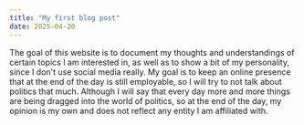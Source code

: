 ```yaml
---
title: "My first blog post"
date: 2025-04-20
---
```


The goal of this website is to document my thoughts and understandings of certain topics I am interested in, as well as to show a bit of my personality, since I don't use social media really. 
My goal is to keep an online presence that at the end of the day is still employable, so I will try to not talk about politics that much. Although I will say that every day more and more things are being dragged into the world of politics, so at the end of the day, my opinion is my own and does not reflect any entity I am affiliated with.

